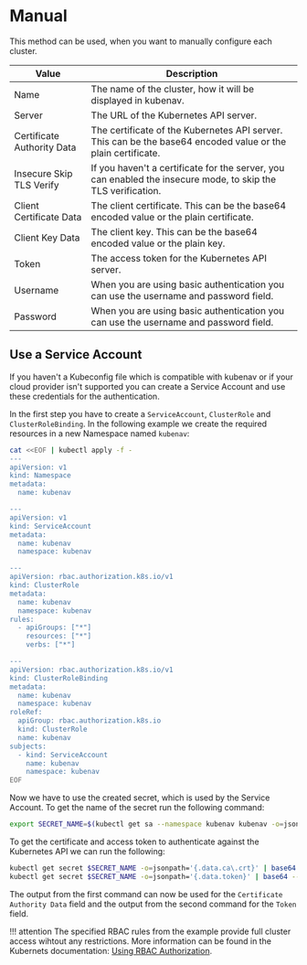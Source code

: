 # Manual

This method can be used, when you want to manually configure each cluster.

| Value | Description |
| ----- | ----------- |
| Name | The name of the cluster, how it will be displayed in kubenav. |
| Server | The URL of the Kubernetes API server. |
| Certificate Authority Data | The certificate of the Kubernetes API server. This can be the base64 encoded value or the plain certificate. |
| Insecure Skip TLS Verify | If you haven't a certificate for the server, you can enabled the insecure mode, to skip the TLS verification. |
| Client Certificate Data | The client certificate. This can be the base64 encoded value or the plain certificate. |
| Client Key Data | The client key. This can be the base64 encoded value or the plain key. |
| Token | The access token for the Kubernetes API server. |
| Username | When you are using basic authentication you can use the username and password field. |
| Password | When you are using basic authentication you can use the username and password field. |

## Use a Service Account

If you haven't a Kubeconfig file which is compatible with kubenav or if your cloud provider isn't supported you can create a Service Account and use these credentials for the authentication.

In the first step you have to create a `ServiceAccount`, `ClusterRole` and `ClusterRoleBinding`. In the following example we create the required resources in a new Namespace named `kubenav`:

```sh
cat <<EOF | kubectl apply -f -
---
apiVersion: v1
kind: Namespace
metadata:
  name: kubenav

---
apiVersion: v1
kind: ServiceAccount
metadata:
  name: kubenav
  namespace: kubenav

---
apiVersion: rbac.authorization.k8s.io/v1
kind: ClusterRole
metadata:
  name: kubenav
  namespace: kubenav
rules:
  - apiGroups: ["*"]
    resources: ["*"]
    verbs: ["*"]

---
apiVersion: rbac.authorization.k8s.io/v1
kind: ClusterRoleBinding
metadata:
  name: kubenav
  namespace: kubenav
roleRef:
  apiGroup: rbac.authorization.k8s.io
  kind: ClusterRole
  name: kubenav
subjects:
  - kind: ServiceAccount
    name: kubenav
    namespace: kubenav
EOF
```

Now we have to use the created secret, which is used by the Service Account. To get the name of the secret run the following command:

```sh
export SECRET_NAME=$(kubectl get sa --namespace kubenav kubenav -o=jsonpath='{.secrets[*].name}')
```

To get the certificate and access token to authenticate against the Kubernetes API we can run the following:

```sh
kubectl get secret $SECRET_NAME -o=jsonpath='{.data.ca\.crt}' | base64 --decode
kubectl get secret $SECRET_NAME -o=jsonpath='{.data.token}' | base64 --decode
```

The output from the first command can now be used for the `Certificate Authority Data` field and the output from the second command for the `Token` field.

!!! attention
    The specified RBAC rules from the example provide full cluster access wihtout any restrictions. More information can be found in the Kubernets documentation: [Using RBAC Authorization](https://kubernetes.io/docs/reference/access-authn-authz/rbac/).
